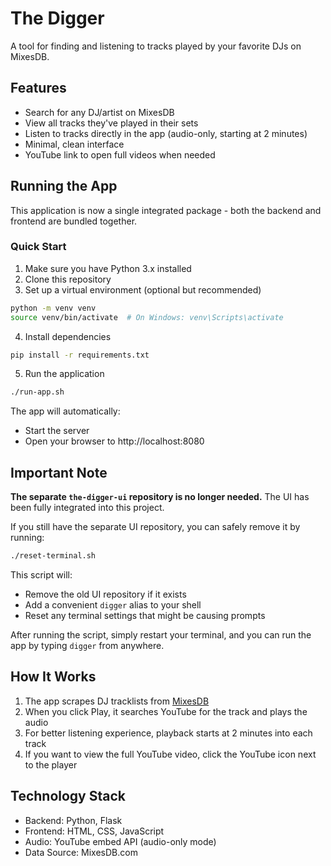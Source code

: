 # The Digger

A tool for finding and listening to tracks played by your favorite DJs on MixesDB.

## Features

- Search for any DJ/artist on MixesDB
- View all tracks they've played in their sets
- Listen to tracks directly in the app (audio-only, starting at 2 minutes)
- Minimal, clean interface
- YouTube link to open full videos when needed

## Running the App

This application is now a single integrated package - both the backend and frontend are bundled together.

### Quick Start

1. Make sure you have Python 3.x installed
2. Clone this repository
3. Set up a virtual environment (optional but recommended)

```bash
python -m venv venv
source venv/bin/activate  # On Windows: venv\Scripts\activate
```

4. Install dependencies

```bash
pip install -r requirements.txt
```

5. Run the application

```bash
./run-app.sh
```

The app will automatically:

- Start the server
- Open your browser to http://localhost:8080

## Important Note

**The separate `the-digger-ui` repository is no longer needed.** The UI has been fully integrated into this project.

If you still have the separate UI repository, you can safely remove it by running:

```bash
./reset-terminal.sh
```

This script will:

- Remove the old UI repository if it exists
- Add a convenient `digger` alias to your shell
- Reset any terminal settings that might be causing prompts

After running the script, simply restart your terminal, and you can run the app by typing `digger` from anywhere.

## How It Works

1. The app scrapes DJ tracklists from [MixesDB](https://www.mixesdb.com/)
2. When you click Play, it searches YouTube for the track and plays the audio
3. For better listening experience, playback starts at 2 minutes into each track
4. If you want to view the full YouTube video, click the YouTube icon next to the player

## Technology Stack

- Backend: Python, Flask
- Frontend: HTML, CSS, JavaScript
- Audio: YouTube embed API (audio-only mode)
- Data Source: MixesDB.com
